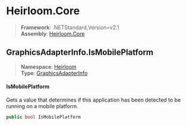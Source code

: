 # Heirloom.Core

> **Framework**: .NETStandard,Version=v2.1  
> **Assembly**: [Heirloom.Core][0]  

## GraphicsAdapterInfo.IsMobilePlatform

> **Namespace**: [Heirloom][0]  
> **Type**: [GraphicsAdapterInfo][1]  

#### IsMobilePlatform

Gets a value that determines if this application has been detected to be running on a mobile platform.

```cs
public bool IsMobilePlatform
```

[0]: ../Heirloom.Core.md
[1]: Heirloom.GraphicsAdapterInfo.md
